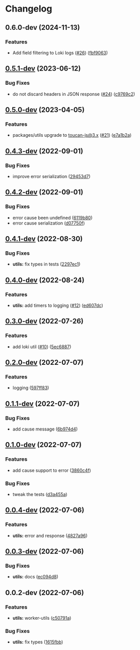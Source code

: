 # Changelog

## 0.6.0-dev (2024-11-13)


### Features

* Add field filtering to Loki logs ([#26](https://github.com/storacha/workers/issues/26)) ([fbf9063](https://github.com/storacha/workers/commit/fbf9063d8e9c89507721783c1cbc1929f0d0fb88))

## [0.5.1-dev](https://github.com/web3-storage/workers/compare/worker-utils-v0.5.0-dev...worker-utils-v0.5.1-dev) (2023-06-12)


### Bug Fixes

* do not discard headers in JSON response ([#24](https://github.com/web3-storage/workers/issues/24)) ([c9769c2](https://github.com/web3-storage/workers/commit/c9769c2c7caf7173b6b73b594436360bced58130))

## [0.5.0-dev](https://github.com/web3-storage/workers/compare/worker-utils-v0.4.3-dev...worker-utils-v0.5.0-dev) (2023-04-05)


### Features

* packages/utils upgrade to toucan-js@3.x ([#21](https://github.com/web3-storage/workers/issues/21)) ([e7a1b2a](https://github.com/web3-storage/workers/commit/e7a1b2a9108f6f6a455db438d9001c31ff3e8681))

## [0.4.3-dev](https://github.com/web3-storage/workers/compare/worker-utils-v0.4.2-dev...worker-utils-v0.4.3-dev) (2022-09-01)


### Bug Fixes

* improve error serialization ([29453d7](https://github.com/web3-storage/workers/commit/29453d7a53b650d436b3cb36a07cde3cc3c724dd))

## [0.4.2-dev](https://github.com/web3-storage/workers/compare/worker-utils-v0.4.1-dev...worker-utils-v0.4.2-dev) (2022-09-01)


### Bug Fixes

* error cause been undefined ([6119b80](https://github.com/web3-storage/workers/commit/6119b801c8a8b3da8d473ad8da79b0e0d0cc6e17))
* error cause serialization ([d07750f](https://github.com/web3-storage/workers/commit/d07750f3f76a728d4a1be17455c6262ffd7d1724))

## [0.4.1-dev](https://github.com/web3-storage/workers/compare/worker-utils-v0.4.0-dev...worker-utils-v0.4.1-dev) (2022-08-30)


### Bug Fixes

* **utils:** fix types in tests ([2297ec1](https://github.com/web3-storage/workers/commit/2297ec1e05dde0c1605580fa3f5a0e130b4c5bc0))

## [0.4.0-dev](https://github.com/web3-storage/workers/compare/worker-utils-v0.3.0-dev...worker-utils-v0.4.0-dev) (2022-08-24)


### Features

* **utils:** add timers to logging ([#12](https://github.com/web3-storage/workers/issues/12)) ([ed607dc](https://github.com/web3-storage/workers/commit/ed607dcd3b69b9e277ee773e56a15f0b579788f8))

## [0.3.0-dev](https://github.com/web3-storage/workers/compare/worker-utils-v0.2.0-dev...worker-utils-v0.3.0-dev) (2022-07-26)


### Features

* add loki util ([#10](https://github.com/web3-storage/workers/issues/10)) ([5ec6887](https://github.com/web3-storage/workers/commit/5ec68870b317ec820699b92d4afe45ddf7aa839a))

## [0.2.0-dev](https://github.com/web3-storage/workers/compare/worker-utils-v0.1.1-dev...worker-utils-v0.2.0-dev) (2022-07-07)


### Features

* logging ([597ff83](https://github.com/web3-storage/workers/commit/597ff839ec3eabc4178f63a0cdbc516c00c5515e))

## [0.1.1-dev](https://github.com/web3-storage/workers/compare/worker-utils-v0.1.0-dev...worker-utils-v0.1.1-dev) (2022-07-07)


### Bug Fixes

* add cause message ([6b974d4](https://github.com/web3-storage/workers/commit/6b974d4c2fdeea662ac294631317805b7b80d9e3))

## [0.1.0-dev](https://github.com/web3-storage/workers/compare/worker-utils-v0.0.4-dev...worker-utils-v0.1.0-dev) (2022-07-07)


### Features

* add cause support to error ([3860c4f](https://github.com/web3-storage/workers/commit/3860c4f897cd3f57938cd0197b5dc5278acabbcd))


### Bug Fixes

* tweak the tests ([d3a455a](https://github.com/web3-storage/workers/commit/d3a455adea0bac6a157a579c1d02a78c9cc20b9f))

## [0.0.4-dev](https://github.com/web3-storage/workers/compare/worker-utils-v0.0.3-dev...worker-utils-v0.0.4-dev) (2022-07-06)


### Features

* **utils:** error and response ([4827a96](https://github.com/web3-storage/workers/commit/4827a96d3a09e94223a6359b811b41e4723ac4e9))

## [0.0.3-dev](https://github.com/web3-storage/workers/compare/worker-utils-v0.0.2-dev...worker-utils-v0.0.3-dev) (2022-07-06)


### Bug Fixes

* **utils:** docs ([ec094d8](https://github.com/web3-storage/workers/commit/ec094d87a5c7f2d87f875156dbf150602a7a948c))

## 0.0.2-dev (2022-07-06)


### Features

* **utils:** worker-utils ([c50791a](https://github.com/web3-storage/workers/commit/c50791a7d550f04c9be0bb6e2bde085630ee9f39))


### Bug Fixes

* **utils:** fix types ([1615fbb](https://github.com/web3-storage/workers/commit/1615fbb5d691fca22c60fd44d871a18af88137a1))
